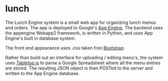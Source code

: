 lunch
=====
The Lunch Engine system is a small web app for organizing lunch menus and orders. The app is deployed to Google's [App Engine](https://developers.google.com/appengine/). The backend uses the appengine Webapp2 framework, is written in Python, and uses App Engine's built in database system.

The front end appearance uses .css taken fron [Bootstrap](http://getbootstrap.com/).

Rather than build out an interface for uploading / editing menu's, the system uses [Tabletop.js](https://github.com/jsoma/tabletop) to parse a Google Spreadsheet where all the menu entries are stored. The resulting JSON object is then POSTed to the server and written to the App Engine database.

